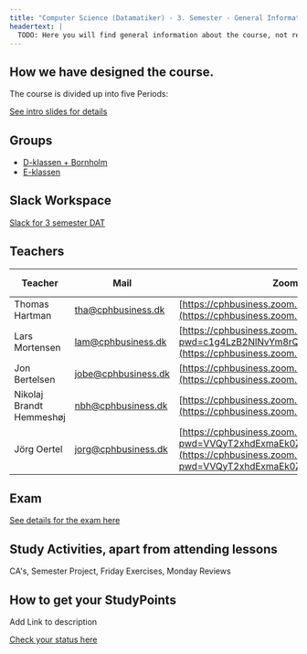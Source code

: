 ```yaml
---
title: "Computer Science (Datamatiker) - 3. Semester - General Information"
headertext: |
  TODO: Here you will find general information about the course, not related to individual flows/weeks
---
```


## How we have designed the course.

The course is divided up into five Periods:

  <!--BEGIN slides ##-->

[See intro slides for details](https://docs.google.com/presentation/d/1caSmxaTamMNTy9ExJiyskmkFfIskdXSSVkC3TeR6XjE/edit?usp=sharing)

  <!--END slides ##-->

## Groups

- [D-klassen + Bornholm](https://docs.google.com/spreadsheets/d/1I23KhcZTur93aqzPbHyop54MlivasyiyrhYxYx6knF0/edit?usp=sharing)
- [E-klassen](https://docs.google.com/spreadsheets/d/1wQBVc-hkr3Cyo5fg7niibL0mnf2-nf-y69CQPaMHDyw/edit?usp=sharing)

## Slack Workspace

[Slack for 3 semester DAT](dat3-fall-2020.slack.com)

## Teachers

| Teacher                  | Mail                | Zoom Id                                                                                                                                                        | Snippet-file                                                                                                |
| ------------------------ | ------------------- | -------------------------------------------------------------------------------------------------------------------------------------------------------------- | ----------------------------------------------------------------------------------------------------------- |
| Thomas Hartman           | tha@cphbusiness.dk  | [https://cphbusiness.zoom.us/my/thomashartmann](https://cphbusiness.zoom.us/my/thomashartmann)                                                                 | -                                                                                                           |
| Lars Mortensen           | lam@cphbusiness.dk  | [https://cphbusiness.zoom.us/my/larsmortensen?pwd=c1g4LzB2NlNvYm8rQzRGWWJxMmpkUT09](https://cphbusiness.zoom.us/my/larsmortensen)                              | [snippet](https://docs.google.com/document/d/1s-Uczqyj0AQG1Kc2pD43M-xr9en3DvPUxRv0rX27u0I/edit?usp=sharing) |
| Jon Bertelsen            | jobe@cphbusiness.dk | [https://cphbusiness.zoom.us/my/jonbertelsen](https://cphbusiness.zoom.us/my/jonbertelsen)                                                                     | -                                                                                                           |
| Nikolaj Brandt Hemmeshøj | nbh@cphbusiness.dk  | [https://cphbusiness.zoom.us/my/nikolajh](https://cphbusiness.zoom.us/my/nikolajh)                                                                             | -                                                                                                           |
| Jörg Oertel              | jorg@cphbusiness.dk | [https://cphbusiness.zoom.us/j/7415566570?pwd=VVQyT2xhdExmaEk0Z0RqY2ovTU9Bdz09](https://cphbusiness.zoom.us/j/7415566570?pwd=VVQyT2xhdExmaEk0Z0RqY2ovTU9Bdz09) | -                                                                                                           |

## Exam

[See details for the exam here](https://docs.google.com/document/d/10ZphoI7YLiBDuBiFvh8dsWHdKbC1Ra4k7nKxIsCEZWM/edit?usp=sharing)

## Study Activities, apart from attending lessons

CA's, Semester Project, Friday Exercises, Monday Reviews

## How to get your StudyPoints

Add Link to description

[Check your status here](https://studypoints.info)
